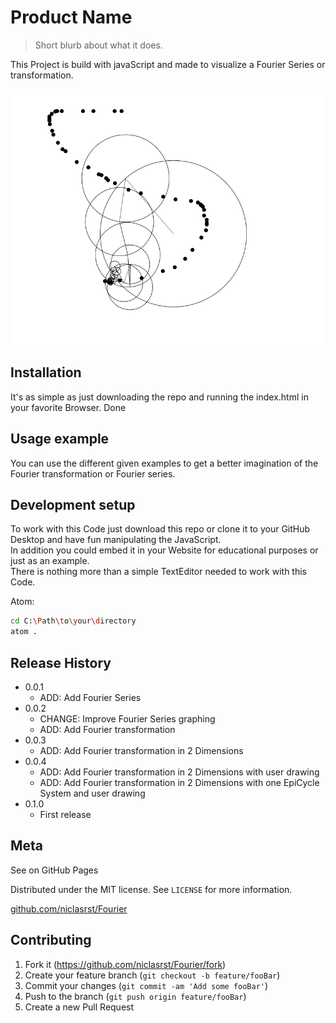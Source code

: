 # Product Name
> Short blurb about what it does.

This Project is build with javaScript and made to visualize a Fourier Series or transformation.

![](demo.png)

## Installation

It's as simple as just downloading the repo and running the index.html in your favorite Browser. Done

## Usage example

You can use the different given examples to get a better imagination of the Fourier transformation or Fourier series.

## Development setup

To work with this Code just download this repo or clone it to your GitHub Desktop and have fun manipulating the JavaScript. <br/>
In addition you could embed it in your Website for educational purposes or just as an example. <br/>
There is nothing more than a simple TextEditor needed to work with this Code.

Atom:
```sh
cd C:\Path\to\your\directory
atom .
```

## Release History

* 0.0.1
    * ADD: Add Fourier Series
* 0.0.2
    * CHANGE: Improve Fourier Series graphing
    * ADD: Add Fourier transformation
* 0.0.3
    * ADD: Add Fourier transformation in 2 Dimensions
* 0.0.4
    * ADD: Add Fourier transformation in 2 Dimensions with user drawing
    * ADD: Add Fourier transformation in 2 Dimensions with one EpiCycle System and user drawing
* 0.1.0
    * First release

## Meta

See on GitHub Pages []()

Distributed under the MIT license. See ``LICENSE`` for more information.

[github.com/niclasrst/Fourier](https://github.com/niclasrst/Fourier)

## Contributing

1. Fork it (<https://github.com/niclasrst/Fourier/fork>)
2. Create your feature branch (`git checkout -b feature/fooBar`)
3. Commit your changes (`git commit -am 'Add some fooBar'`)
4. Push to the branch (`git push origin feature/fooBar`)
5. Create a new Pull Request
